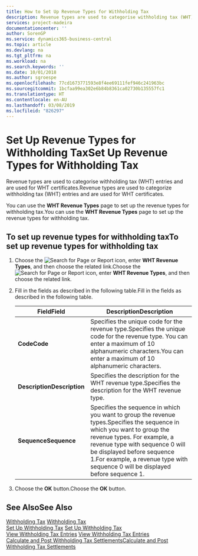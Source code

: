 ```yaml
---
title: How to Set Up Revenue Types for Withholding Tax
description: Revenue types are used to categorise withholding tax (WHT) entries and are used for WHT certificates.
services: project-madeira
documentationcenter: ''
author: SorenGP
ms.service: dynamics365-business-central
ms.topic: article
ms.devlang: na
ms.tgt_pltfrm: na
ms.workload: na
ms.search.keywords: ''
ms.date: 10/01/2018
ms.author: sgroespe
ms.openlocfilehash: 77cd1673771593e8f4ee69111fef946c241963bc
ms.sourcegitcommit: 1bcfaa99ea302e6b84b8361ca02730b135557fc1
ms.translationtype: HT
ms.contentlocale: en-AU
ms.lasthandoff: 03/08/2019
ms.locfileid: "826297"
---
```

# <a name="set-up-revenue-types-for-withholding-tax"></a><span data-ttu-id="14622-103">Set Up Revenue Types for Withholding Tax</span><span class="sxs-lookup"><span data-stu-id="14622-103">Set Up Revenue Types for Withholding Tax</span></span>
<span data-ttu-id="14622-104">Revenue types are used to categorise withholding tax (WHT) entries and are used for WHT certificates.</span><span class="sxs-lookup"><span data-stu-id="14622-104">Revenue types are used to categorize withholding tax (WHT) entries and are used for WHT certificates.</span></span>  

<span data-ttu-id="14622-105">You can use the **WHT Revenue Types** page to set up the revenue types for withholding tax.</span><span class="sxs-lookup"><span data-stu-id="14622-105">You can use the **WHT Revenue Types** page to set up the revenue types for withholding tax.</span></span>  

## <a name="to-set-up-revenue-types-for-withholding-tax"></a><span data-ttu-id="14622-106">To set up revenue types for withholding tax</span><span class="sxs-lookup"><span data-stu-id="14622-106">To set up revenue types for withholding tax</span></span>  

1.  <span data-ttu-id="14622-107">Choose the ![Search for Page or Report](../../media/ui-search/search_small.png "Search for Page or Report icon") icon, enter **WHT Revenue Types**, and then choose the related link.</span><span class="sxs-lookup"><span data-stu-id="14622-107">Choose the ![Search for Page or Report](../../media/ui-search/search_small.png "Search for Page or Report icon") icon, enter **WHT Revenue Types**, and then choose the related link.</span></span>  
2.  <span data-ttu-id="14622-108">Fill in the fields as described in the following table.</span><span class="sxs-lookup"><span data-stu-id="14622-108">Fill in the fields as described in the following table.</span></span>  

    |<span data-ttu-id="14622-109">Field</span><span class="sxs-lookup"><span data-stu-id="14622-109">Field</span></span>|<span data-ttu-id="14622-110">Description</span><span class="sxs-lookup"><span data-stu-id="14622-110">Description</span></span>|  
    |---------------------------------|---------------------------------------|  
    |<span data-ttu-id="14622-111">**Code**</span><span class="sxs-lookup"><span data-stu-id="14622-111">**Code**</span></span>|<span data-ttu-id="14622-112">Specifies the unique code for the revenue type.</span><span class="sxs-lookup"><span data-stu-id="14622-112">Specifies the unique code for the revenue type.</span></span> <span data-ttu-id="14622-113">You can enter a maximum of 10 alphanumeric characters.</span><span class="sxs-lookup"><span data-stu-id="14622-113">You can enter a maximum of 10 alphanumeric characters.</span></span>|  
    |<span data-ttu-id="14622-114">**Description**</span><span class="sxs-lookup"><span data-stu-id="14622-114">**Description**</span></span>|<span data-ttu-id="14622-115">Specifies the description for the WHT revenue type.</span><span class="sxs-lookup"><span data-stu-id="14622-115">Specifies the description for the WHT revenue type.</span></span>|  
    |<span data-ttu-id="14622-116">**Sequence**</span><span class="sxs-lookup"><span data-stu-id="14622-116">**Sequence**</span></span>|<span data-ttu-id="14622-117">Specifies the sequence in which you want to group the revenue types.</span><span class="sxs-lookup"><span data-stu-id="14622-117">Specifies the sequence in which you want to group the revenue types.</span></span> <span data-ttu-id="14622-118">For example, a revenue type with sequence 0 will be displayed before sequence 1.</span><span class="sxs-lookup"><span data-stu-id="14622-118">For example, a revenue type with sequence 0 will be displayed before sequence 1.</span></span>|  

3.  <span data-ttu-id="14622-119">Choose the **OK** button.</span><span class="sxs-lookup"><span data-stu-id="14622-119">Choose the **OK** button.</span></span>  

## <a name="see-also"></a><span data-ttu-id="14622-120">See Also</span><span class="sxs-lookup"><span data-stu-id="14622-120">See Also</span></span>  
 <span data-ttu-id="14622-121">[Withholding Tax](withholding-tax.md) </span><span class="sxs-lookup"><span data-stu-id="14622-121">[Withholding Tax](withholding-tax.md) </span></span>  
 <span data-ttu-id="14622-122">[Set Up Withholding Tax](how-to-set-up-withholding-tax.md) </span><span class="sxs-lookup"><span data-stu-id="14622-122">[Set Up Withholding Tax](how-to-set-up-withholding-tax.md) </span></span>  
 <span data-ttu-id="14622-123">[View Withholding Tax Entries](how-to-view-withholding-tax-entries.md) </span><span class="sxs-lookup"><span data-stu-id="14622-123">[View Withholding Tax Entries](how-to-view-withholding-tax-entries.md) </span></span>  
 [<span data-ttu-id="14622-124">Calculate and Post Withholding Tax Settlements</span><span class="sxs-lookup"><span data-stu-id="14622-124">Calculate and Post Withholding Tax Settlements</span></span>](how-to-calculate-and-post-withholding-tax-settlements.md)
